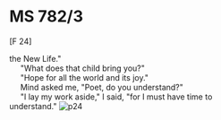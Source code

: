# MS 782/3

[F 24]

the New Life." \
&nbsp;&nbsp;&nbsp;&nbsp;&nbsp;"What does that child bring you?" \
&nbsp;&nbsp;&nbsp;&nbsp;&nbsp;"Hope for all the world and its joy." \
&nbsp;&nbsp;&nbsp;&nbsp;&nbsp;Mind asked me, "Poet, do you understand?" \
&nbsp;&nbsp;&nbsp;&nbsp;&nbsp;"I lay my work aside," I said, "for I must have time to \
understand."
![p24](MS782_3-024.jpg)
